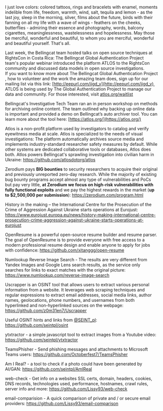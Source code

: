 I just love colors: colored tattoos, rings and bracelets with enamel, moments indelible from life, freedom, warmth, wind, salt, tequila and lemon - as the last joy, sleep in the morning, silver, films about the future, birds with their fanning on all my life with a wave of wings - feathers on the cheeks, butterflies - admiring their essence and photography, words, balcony cigarettes, meaninglessness, wastelessness and hopelessness. May those be merciful, wonderful and beautiful, to whom you are merciful, wonderful and beautiful yourself. That's all.



Last week, the Bellingcat team hosted talks on open source techniques at RightsCon in Costa Rica: The Bellingcat Global Authentication Project team's popular webinar introduced the platform ATLOS to the RightsCon community and discussed data models in open source investigations.  
If you want to know more about The Bellingcat Global Authentication Project , how to volunteer and the work the amazing team does, sign up for our mailing list via this link: [http://eepurl.com/iigd_v](http://eepurl.com/iigd_v)   
ATLOS is being used by The Global Authentication Project to manage our data and community. For those interested, visit [atlos.org/waitlist](http://atlos.org/waitlist)  
  
Bellingcat's Investigative Tech Team ran an in person workshop on methods for archiving online content. The team outlined why backing up online data is important and provided a demo on Bellingcat’s auto archiver tool. You can learn more about the tool here: [https://atlos.org/](https://atlos.org/)

Atlos is a non-profit platform used by investigators to catalog and verify eyewitness media at scale. Atlos is specialized to the needs of visual investigations: The platform automatically archives source media and implements industry-standard researcher safety measures by default. While other systems are dedicated collaborative tools or databases, Atlos does both. Atlos powers Bellingcat's sprawling investigation into civilian harm in Ukraine: https://github.com/atlosdotorg/atlos


Zerodium pays **BIG bounties** to security researchers to acquire their original and previously unreported zero-day research. While the majority of existing bug bounty programs accept almost any type of vulnerabilities and PoCs but pay very little, **at Zerodium we focus on high-risk vulnerabilities with fully functional exploits** and we pay the highest rewards in the market (**up to $2,500,000 per submission**): https://zerodium.com/program.html


History in the making – the International Centre for the Prosecution of the Crime of Aggression Against Ukraine starts operations at Eurojust: https://www.eurojust.europa.eu/news/history-making-international-centre-prosecution-crime-aggression-against-ukraine-starts-operations-at-eurojust


OpenResume is a powerful open-source resume builder and resume parser. The goal of OpenResume is to provide everyone with free access to a modern professional resume design and enable anyone to apply for jobs with confidence: https://github.com/xitanggg/open-resume


Numlookup Reverse Image Search - The results are very different from Yandex Images and Google Lens search results, as the service only searches for links to exact matches with the original picture: https://www.numlookup.com/reverse-image-search

Uscrapper is an OSINT tool that allows users to extract various personal information from a website. It leverages web scraping techniques and regular expressions to extract email addresses, social media links, author names, geolocations, phone numbers, and usernames from both hyperlinked and non-hyperlinked sources on the webpage: https://github.com/z0m31en7/Uscrapper

Useful OSINT hints and links from [@SEINT_pl](https://twitter.com/seint_pl): https://github.com/seintpl/osint

ytxtractor - a simple javascript tool to extract images from a Youtube video: https://github.com/seintpl/ytxtractor

TeamsPhisher - Send phishing messages and attachments to Microsoft Teams users: https://github.com/Octoberfest7/TeamsPhisher

Am I Real? - a tool to check if a photo could have been generated by AI/GAN: https://github.com/seintpl/AmIReal

web-check - Get info on a websites SSL certs, domain, headers, cookies, DNS records, technologies used, performance, hostnames, crawl rules, server info and more: https://github.com/Lissy93/web-check

email-comparision - A quick comparison of private and / or secure email providers: https://github.com/Lissy93/email-comparison


